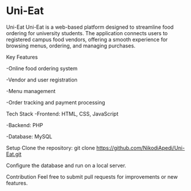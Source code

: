 # Uni-Eat
Uni-Eat
Uni-Eat is a web-based platform designed to streamline food ordering for university students. The application connects users to registered campus food vendors, offering a smooth experience for browsing menus, ordering, and managing purchases.

Key Features

-Online food ordering system

-Vendor and user registration

-Menu management

-Order tracking and payment processing

Tech Stack
-Frontend: HTML, CSS, JavaScript

-Backend: PHP

-Database: MySQL

Setup
Clone the repository:
git clone https://github.com/NikodiApedi/Uni-Eat.git

Configure the database and run on a local server.

Contribution
Feel free to submit pull requests for improvements or new features.
